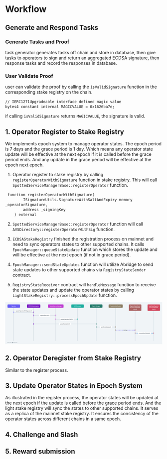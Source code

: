 # Workflow

## Generate and Respond Tasks

### Generate Tasks and Proof

task generator generates tasks off chain and store in database, then give tasks to operators to sign and return an aggregated ECDSA signature, then response tasks and record the responses in database.

### User Validate Proof

user can validate the proof by calling the `isValidSignature` function in the corresponding stake registry on the chain.

```solidity
// IERC1271Upgradeable interface defined magic value
bytes4 constant internal MAGICVALUE = 0x1626ba7e;
```

if calling `isValidSignature` returns `MAGICVALUE`, the signature is valid.

## 1. Operator Register to Stake Registry

We implements epoch system to manage operator states. The epoch period is 7 days and the grace period is 1 day. Which means any operator state update will be effective at the next epoch if it is called before the grace period ends. And any update in the grace period will be effective at the epoch next epoch.

1. Operator register to stake registry by calling `registerOperatorWithSignature` function in stake registry. This will call `SpottedServiceManagerBase::registerOperator` function.

```solidity
 function registerOperatorWithSignature(
        ISignatureUtils.SignatureWithSaltAndExpiry memory _operatorSignature,
        address _signingKey
    ) external 
```
2. `SpottedServiceManagerBase::registerOperator` function will call `AVSDirectory::registerOperatorWithSig` function.

3. `ECDSAStakeRegistry` finished the registration process on mainnet and need to sync operators states to other supported chains. It calls `EpochManager::queueStateUpdate` function which stores the update and will be effective at the next epoch (if not in grace period).

4. `EpochManager::sendStateUpdates` function will utilize Abridge to send state updates to other supported chains via `RegistryStateSender` contract.

5. `RegistryStateReceiver` contract will `handleMessage` function to receive the state updates and update the operator states by calling `LightStakeRegistry::processEpochUpdate` function.

![process](/public/images/workflow-register.png)

## 2. Operator Deregister from Stake Registry

Similar to the register process.

## 3. Update Operator States in Epoch System

As illustrated in the register process, the operator states will be updated at the next epoch if the update is called before the grace period ends. And the light stake registry will sync the states to other supported chains. It serves as a replica of the mainnet stake registry. It ensures the consistency of the operator states across different chains in a same epoch.

## 4. Challenge and Slash

## 5. Reward submission



